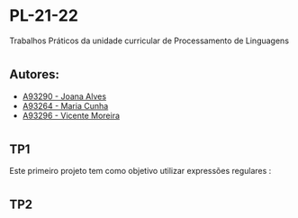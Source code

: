 # PL-21-22
Trabalhos Práticos da unidade curricular de Processamento de Linguagens

#
## Autores:
- [A93290 - Joana Alves](https://github.com/marshaia) 
- [A93264 - Maria Cunha](https://github.com/stellaechild) 
- [A93296 - Vicente Moreira](https://github.com/VicShadow) 

#
## TP1
Este primeiro projeto tem como objetivo utilizar expressões regulares :

# 
## TP2
